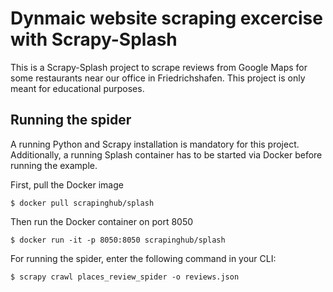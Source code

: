 # Dynmaic website scraping excercise with Scrapy-Splash

This is a Scrapy-Splash project to scrape reviews from Google Maps for some restaurants near our office in Friedrichshafen. 
This project is only meant for educational purposes.

## Running the spider

A running Python and Scrapy installation is mandatory for this project. Additionally, a running Splash container has to be started via Docker before running the example. 

First, pull the Docker image

    $ docker pull scrapinghub/splash
  
Then run the Docker container on port 8050
    
    $ docker run -it -p 8050:8050 scrapinghub/splash

For running the spider, enter the following command in your CLI:
    
    $ scrapy crawl places_review_spider -o reviews.json
